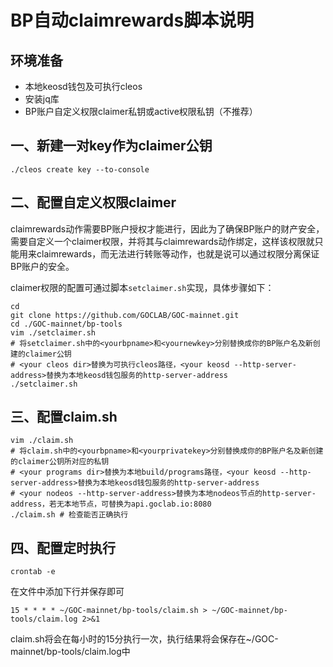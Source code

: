 # BP自动claimrewards脚本说明


## 环境准备

- 本地keosd钱包及可执行cleos
- 安装jq库
- BP账户自定义权限claimer私钥或active权限私钥（不推荐）


## 一、新建一对key作为claimer公钥

```shell
./cleos create key --to-console
```


## 二、配置自定义权限claimer

claimrewards动作需要BP账户授权才能进行，因此为了确保BP账户的财产安全，需要自定义一个claimer权限，并将其与claimrewards动作绑定，这样该权限就只能用来claimrewards，而无法进行转账等动作，也就是说可以通过权限分离保证BP账户的安全。

claimer权限的配置可通过脚本`setclaimer.sh`实现，具体步骤如下：

```shell
cd 
git clone https://github.com/GOCLAB/GOC-mainnet.git
cd ./GOC-mainnet/bp-tools
vim ./setclaimer.sh
# 将setclaimer.sh中的<yourbpname>和<yournewkey>分别替换成你的BP账户名及新创建的claimer公钥
# <your cleos dir>替换为可执行cleos路径，<your keosd --http-server-address>替换为本地keosd钱包服务的http-server-address
./setclaimer.sh
```


## 三、配置claim.sh

```shell
vim ./claim.sh
# 将claim.sh中的<yourbpname>和<yourprivatekey>分别替换成你的BP账户名及新创建的claimer公钥所对应的私钥
# <your programs dir>替换为本地build/programs路径，<your keosd --http-server-address>替换为本地keosd钱包服务的http-server-address
# <your nodeos --http-server-address>替换为本地nodeos节点的http-server-address，若无本地节点，可替换为api.goclab.io:8080
./claim.sh # 检查能否正确执行
```


## 四、配置定时执行

```shell
crontab -e
```
在文件中添加下行并保存即可

`15 * * * * ~/GOC-mainnet/bp-tools/claim.sh > ~/GOC-mainnet/bp-tools/claim.log 2>&1`

claim.sh将会在每小时的15分执行一次，执行结果将会保存在~/GOC-mainnet/bp-tools/claim.log中

